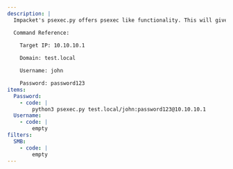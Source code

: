 ```yaml
---
description: |
  Impacket's psexec.py offers psexec like functionality. This will give you an interactive shell on the Windows host.

  Command Reference:

  	Target IP: 10.10.10.1
  
  	Domain: test.local

  	Username: john

  	Password: password123
items:
  Password:
    - code: |
        python3 psexec.py test.local/john:password123@10.10.10.1
  Username:
    - code: |
        empty
filters:
  SMB:
    - code: |
        empty
---
```

